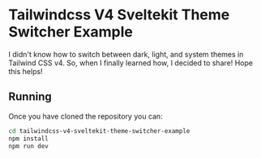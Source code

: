 # Tailwindcss V4 Sveltekit Theme Switcher Example

I didn't know how to switch between dark, light, and system themes in Tailwind CSS v4. So, when I finally learned how, I decided to share! Hope this helps!

## Running
Once you have cloned the repository you can:

```bash
cd tailwindcss-v4-sveltekit-theme-switcher-example
npm install
npm run dev
```
